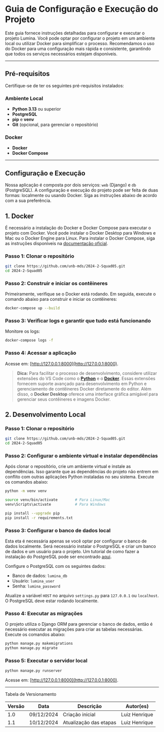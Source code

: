 # Guia de Configuração e Execução do Projeto

Este guia fornece instruções detalhadas para configurar e executar o projeto Lumina. Você pode optar por configurar o projeto em um ambiente local ou utilizar Docker para simplificar o processo. Recomendamos o uso do Docker para uma configuração mais rápida e consistente, garantindo que todos os serviços necessários estejam disponíveis.

---

## Pré-requisitos

Certifique-se de ter os seguintes pré-requisitos instalados:

### Ambiente Local

- **Python 3.13** ou superior
- **PostgreSQL**
- **pip** e **venv**
- **Git** (opcional, para gerenciar o repositório)

### Docker

- **Docker**
- **Docker Compose**

---

## Configuração e Execução

Nossa aplicação é composta por dois serviços: `web` (Django) e `db` (PostgreSQL). A configuração e execução do projeto pode ser feita de duas formas: localmente ou usando Docker. Siga as instruções abaixo de acordo com a sua preferência.

## 1. Docker

É necessário a instalação do Docker e Docker Compose para executar o projeto com Docker. Você pode instalar o Docker Desktop para Windows e Mac ou o Docker Engine para Linux. Para instalar o Docker Compose, siga as instruções disponíveis na [documentação oficial](https://docs.docker.com/compose/install/).

### Passo 1: Clonar o repositório

```bash
git clone https://github.com/unb-mds/2024-2-Squad05.git
cd 2024-2-Squad05
```

### Passo 2: Construir e iniciar os contêineres

Primeiramente, verifique se o Docker está rodando. Em seguida, execute o comando abaixo para construir e iniciar os contêineres:

```bash
docker-compose up --build
```

### Passo 3: Verificar logs e garantir que tudo está funcionando

Monitore os logs:

```bash
docker-compose logs -f
```

### Passo 4: Acessar a aplicação

Acesse em: [http://127.0.0.1:8000](http://127.0.0.1:8000).

> **Dica:** Para facilitar o processo de desenvolvimento, considere utilizar extensões do VS Code como o [**Python**](https://marketplace.visualstudio.com/items?itemName=ms-python.python) e o [**Docker**](https://marketplace.visualstudio.com/items?itemName=ms-azuretools.vscode-docker). Essas extensões fornecem suporte avançado para desenvolvimento em Python e gerenciamento de contêineres Docker diretamente do editor. Além disso, o **Docker Desktop** oferece uma interface gráfica amigável para gerenciar seus contêineres e imagens Docker.

## 2. Desenvolvimento Local

### Passo 1: Clonar o repositório

```bash
git clone https://github.com/unb-mds/2024-2-Squad05.git
cd 2024-2-Squad05
```

### Passo 2: Configurar o ambiente virtual e instalar dependências

Após clonar o repositório, crie um ambiente virtual e instale as dependências. Isso garante que as dependências do projeto não entrem em conflito com outras aplicações Python instaladas no seu sistema. Execute os comandos abaixo:

```bash
python -m venv venv

source venv/bin/activate        # Para Linux/Mac
venv\Scripts\activate           # Para Windows

pip install --upgrade pip
pip install -r requirements.txt
```

### Passo 3: Configurar o banco de dados local

Esta eta é necessária apenas se você optar por configurar o banco de dados localmente. Será necessário instalar o PostgreSQL e criar um banco de dados e um usuário para o projeto. Um tutorial de como fazer a instalação do PostgreSQL pode ser encontrado [aqui](https://www.postgresql.org/download/).

Configure o PostgreSQL com os seguintes dados:

- Banco de dados: `lumina_db`
- Usuário: `lumina_user`
- Senha: `lumina_password`

Atualize a variável `HOST` no arquivo `settings.py` para `127.0.0.1` ou `localhost`. O PostgreSQL deve estar rodando localmente.

### Passo 4: Executar as migrações

O projeto utiliza o Django ORM para gerenciar o banco de dados, então é necessário executar as migrações para criar as tabelas necessárias. Execute os comandos abaixo:

```bash
python manage.py makemigrations
python manage.py migrate
```

### Passo 5: Executar o servidor local

```bash
python manage.py runserver
```

Acesse em: [http://127.0.0.1:8000](http://127.0.0.1:8000).

---

Tabela de Versionamento

| Versão | Data       | Descrição              | Autor(es)     |
| ------ | ---------- | ---------------------- | ------------- |
| 1.0    | 09/12/2024 | Criação inicial        | Luiz Henrique |
| 1.1    | 10/12/2024 | Atualização das etapas | Luiz Henrique |
